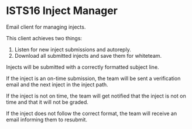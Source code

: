 # ISTS16 Inject Manager

Email client for managing injects.

This client achieves two things:
1. Listen for new inject submissions and autoreply.
2. Download all submitted injects and save them for whiteteam.

Injects will be submitted with a correctly formatted subject line.

If the inject is an on-time submission, the team will be sent a 
verification email and the next inject in the inject path.

If the inject is not on time, the team will get notified that the 
inject is not on time and that it will not be graded.

If the inject does not follow the correct format, the team will receive
an email informing them to resubmit.
